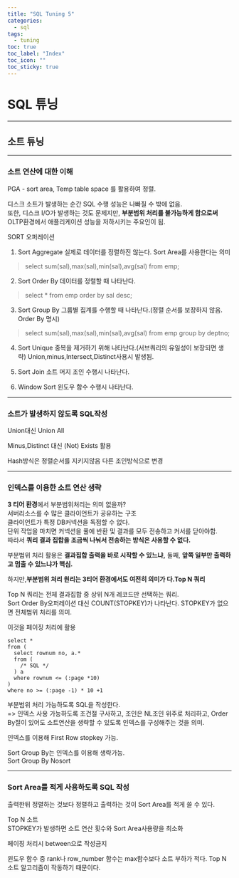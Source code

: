```yaml
---
title: "SQL Tuning 5"
categories:
  - sql
tags:
  - tuning
toc: true
toc_label: "Index"
toc_icon: ""
toc_sticky: true
---
```

# SQL 튜닝

---

## 소트 튜닝

---

### 소트 연산에 대한 이해

PGA - sort area, Temp table space 를 활용하여 정렬.

디스크 소트가 발생하는 순간 SQL 수행 성능은 나빠질 수 밖에 없음.  
또한, 디스크 I/O가 발생하는 것도 문제지만, **부분범위 처리를 불가능하게 함으로써** OLTP환경에서 애플리케이션 성능을 저하시키는 주요인이 됨.

SORT 오퍼레이션

1. Sort Aggregate
실제로 데이터를 정렬하진 않는다. Sort Area를 사용한다는 의미

>select sum(sal),max(sal),min(sal),avg(sal) from emp;

2. Sort Order By
데이터를 정렬할 때 나타난다.
>select * from emp order by sal desc;

3. Sort Group By
그룹별 집계를 수행할 때 나타난다.(정렬 순서를 보장하지 않음. Order By 명시)
>select sum(sal),max(sal),min(sal),avg(sal) from emp
>group by deptno;

4. Sort Unique
중복을 제거하기 위해 나타난다.(서브쿼리의 유일성이 보장되면 생략)
Union,minus,Intersect,Distinct사용시 발생됨.

5. Sort Join
소트 머지 조인 수행시 나타난다.

6. Window Sort
윈도우 함수 수행시 나타난다.

---

### 소트가 발생하지 않도록 SQL작성

Union대신 Union All

Minus,Distinct 대신 (Not) Exists 활용

Hash방식은 정렬순서를 지키지않음 다른 조인방식으로 변경

---

### 인덱스를 이용한 소트 연산 생략

**3 티어 환경**에서 부분범위처리는 의미 없을까?  
서버리소스를 수 많은 클라이언트가 공유하는 구조  
클라이언트가 특정 DB커넥션을 독점할 수 없다.  
단위 작업을 마치면 커넥션을 풀에 반환 및 결과를 모두 전송하고 커서를 닫아야함.  
따라서 **쿼리 결과 집합을 조금씩 나눠서 전송하는 방식은 사용할 수 없다.**

부분범위 처리 활용은 **결과집합 출력을 바로 시작할 수 있느냐,**
둘째, **앞쪽 일부만 출력하고 멈출 수 있느냐가 핵심.**

하지만,**부분범위 처리 원리는 3티어 환경에서도 여전히 의미가 다.Top N 쿼리**

Top N 쿼리는 전체 결과집합 중 상위 N개 레코드만 선택하는 쿼리.  
Sort Order By오퍼레이션 대신 COUNT(STOPKEY)가 나타난다.
STOPKEY가 없으면 전체범위 처리를 의미.  

이것을 페이징 처리에 활용
```
select * 
from (
  select rownum no, a.*
  from (
    /* SQL */
  ) a
  where rownum <= (:page *10)
)
where no >= (:page -1) * 10 +1
```
부분범위 처리 가능하도록 SQL을 작성한다.   
=> 인덱스 사용 가능하도록 조건절 구사하고, 조인은 NL조인 위주로 처리하고, Order By절이 있어도 소트연산을 생략할 수 있도록 인덱스를 구성해주는 것을 의미.

인덱스를 이용해 First Row stopkey 가능.

Sort Group By는 인덱스를 이용해 생략가능.  
Sort Group By Nosort

---

### Sort Area를 적게 사용하도록 SQL 작성

출력한뒤 정렬하는 것보다 정렬하고 출력하는 것이 Sort Area를 적게 쓸 수 있다.

Top N 소트  
STOPKEY가 발생하면 소트 연산 횟수와 Sort Area사용량을 최소화

페이징 처리시 between으로 작성금지

윈도우 함수 중 rank나 row_number 함수는 max함수보다 소트 부하가 적다. Top N 소트 알고리즘이 작동하기 때문이다.


